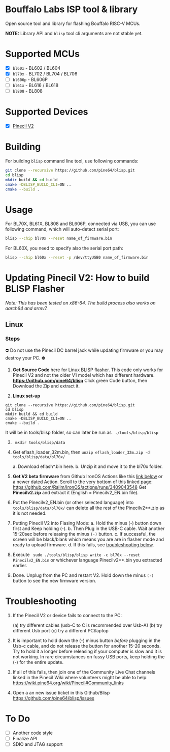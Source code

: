 # Bouffalo Labs ISP tool & library

Open source tool and library for flashing Bouffalo RISC-V MCUs.

**NOTE:** Library API and `blisp` tool cli arguments are not stable yet.

# Supported MCUs

- [X] `bl60x` - BL602 / BL604
- [X] `bl70x` - BL702 / BL704 / BL706 
- [ ] `bl606p` - BL606P
- [ ] `bl61x` - BL616 / BL618
- [ ] `bl808` - BL808

# Supported Devices
- [X] [Pinecil V2](https://wiki.pine64.org/wiki/Pinecil)

# Building
For building `blisp` command line tool, use following commands:

```bash
git clone --recursive https://github.com/pine64/blisp.git
cd blisp
mkdir build && cd build
cmake -DBLISP_BUILD_CLI=ON ..
cmake --build .
```

# Usage

For BL70X, BL61X, BL808 and BL606P, connected via USB, you can use following command, which will auto-detect serial port:

```bash
blisp --chip bl70x --reset name_of_firmware.bin
```

For BL60X, you need to specify also the serial port path:

```bash
blisp --chip bl60x --reset -p /dev/ttyUSB0 name_of_firmware.bin
```

# Updating Pinecil V2: How to build BLISP Flasher

_Note: This has been tested on x86-64. The build process also works on aarch64 and armv7._
## Linux

### Steps

⛔ Do not use the Pinecil DC barrel jack while updating firmware or you may destroy your PC. ⛔

1. **Get Source Code** here for Linux BLISP flasher. This code only works for Pinecil V2 and not the older V1 model which has different hardware.
**https://github.com/pine64/blisp**
Click green Code button, then Download the Zip and extract it.

2. **Linux set-up**
```
git clone --recursive https://github.com/pine64/blisp.git
cd blisp
mkdir build && cd build
cmake -DBLISP_BUILD_CLI=ON ..
cmake --build .
```
   It will be in tools/blisp folder, so can later be run as  ` ./tools/blisp/blisp`

3. ` mkdir tools/blisp/data`

4. Get eflash_loader_32m.bin, then `unzip eflash_loader_32m.zip -d tools/blisp/data/bl70x/`
   
   a. Download eflash*.bin here.
   b. Unzip it and move it to the bl70x folder.

5. **Get V2 beta firmware** from Github IronOS Actions like this [link below](https://github.com/Ralim/IronOS/actions/runs/3409043548) or a newer dated Action.
Scroll to the very bottom of this linked page: https://github.com/Ralim/IronOS/actions/runs/3409043548
Get **Pinecilv2.zip** and extract it (English =  Pinecilv2_EN.bin file).

6.  Put the  Pinecilv2_EN.bin (or other selected language) into  `tools/blisp/data/bl70x/`
can delete all the rest of the Pinecilv2**.zip as it is not needed.

7. Putting Pinecil V2 into Flasing Mode:
      a. Hold the minus (-) button down first and Keep holding (-).
      b. Then Plug in the USB-C cable. Wait another 15-20sec before releasing the minus `(-)` button.
      c. If successful, the screen will be black/blank which means you are are in flasher mode and ready to upload firmware.
      d. If this fails, see [troubleshooting below](https://github.com/blisp/blob/master/README.md#troubleshooting).

8. Execute ` sudo ./tools/blisp/blisp write -c bl70x --reset Pinecilv2_EN.bin`
or whichever language Pinecilv2**.bin you extracted earlier.

9. Done. Unplug from the PC and restart V2. Hold down the minus `(-)` button to see the new firmware version.

# Troubleshooting
1. If the Pinecil V2 or device fails to connect to the PC:

    (a) try different cables (usb-C to C is recommended over Usb-A)
    (b) try different Usb port
    (c) try a different PC/laptop
    
2. It is important to hold down the (-) minus button _before_ plugging in the Usb-c cable, and do not release the button for another 15-20 seconds. Try to hold it a longer before releasing if your computer is slow and it is not working. In rare circumstances on fussy USB ports, keep holding the (-) for the entire update.
3. If all of this fails, then join one of the Community Live Chat channels linked in the Pinecil Wiki where volunteers might be able to help: https://wiki.pine64.org/wiki/Pinecil#Community_links
4. Open a an new issue ticket in this Github/Blisp https://github.com/pine64/blisp/issues


# To Do

- [ ] Another code style
- [ ] Finalize API
- [ ] SDIO and JTAG support
